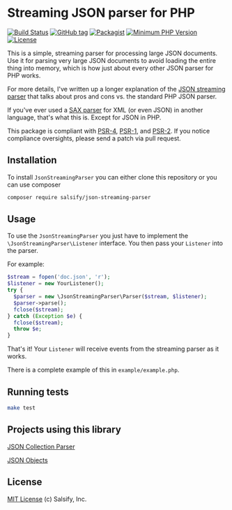 Streaming JSON parser for PHP
=============================

[![Build Status](https://travis-ci.org/salsify/jsonstreamingparser.png?branch=master)](https://travis-ci.org/salsify/jsonstreamingparser)
[![GitHub tag](https://img.shields.io/github/tag/salsify/jsonstreamingparser.svg?label=latest)](https://packagist.org/packages/salsify/jsonstreamingparser) 
[![Packagist](https://img.shields.io/packagist/dt/salsify/json-streaming-parser.svg)](https://packagist.org/packages/salsify/json-streaming-parser)
[![Minimum PHP Version](http://img.shields.io/badge/php-%3E%3D%207.1-8892BF.svg)](https://php.net/)
[![License](https://img.shields.io/packagist/l/salsify/json-streaming-parser.svg)](https://packagist.org/packages/salsify/json-streaming-parser)

This is a simple, streaming parser for processing large JSON documents.
Use it for parsing very large JSON documents to avoid loading the entire thing into memory, which is how just about
every other JSON parser for PHP works.

For more details, I've written up a longer explanation of the [JSON streaming parser](http://www.salsify.com/blog/json-streaming-parser-for-php/1056)
that talks about pros and cons vs. the standard PHP JSON parser.

If you've ever used a [SAX parser](http://en.wikipedia.org/wiki/Simple_API_for_XML) for XML (or even JSON) in another
language, that's what this is. Except for JSON in PHP.

This package is compliant with [PSR-4](https://www.php-fig.org/psr/psr-4/), [PSR-1](https://www.php-fig.org/psr/psr-1/), and
[PSR-2](https://www.php-fig.org/psr/psr-2/).
If you notice compliance oversights, please send a patch via pull request.

Installation
-----

To install `JsonStreamingParser` you can either clone this repository or you can use composer

```bash
composer require salsify/json-streaming-parser
```

Usage
-----

To use the `JsonStreamingParser` you just have to implement the `\JsonStreamingParser\Listener` interface.
You then pass your `Listener` into the parser.

For example:

```php
$stream = fopen('doc.json', 'r');
$listener = new YourListener();
try {
  $parser = new \JsonStreamingParser\Parser($stream, $listener);
  $parser->parse();
  fclose($stream);
} catch (Exception $e) {
  fclose($stream);
  throw $e;
}
```

That's it! Your `Listener` will receive events from the streaming parser as it works.

There is a complete example of this in `example/example.php`.

Running tests
-----
```bash
make test
```

Projects using this library
---------------------------

[JSON Collection Parser](https://github.com/MAXakaWIZARD/JsonCollectionParser)

[JSON Objects](https://github.com/cerbero90/json-objects)


License
-------

[MIT License](http://mit-license.org/) (c) Salsify, Inc.
